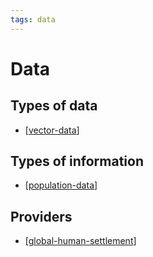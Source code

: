 ```yaml
---
tags: data
---
```


# Data

## Types of data

-  [[vector-data]]

## Types of information 

-  [[population-data]]

## Providers 

-  [[global-human-settlement]]


[//begin]: # "Autogenerated link references for markdown compatibility"
[vector-data]: vector-data.md "Vector data"
[population-data]: population-data.md "Population data"
[global-human-settlement]: global-human-settlement.md "Global Human Settlement"
[//end]: # "Autogenerated link references"